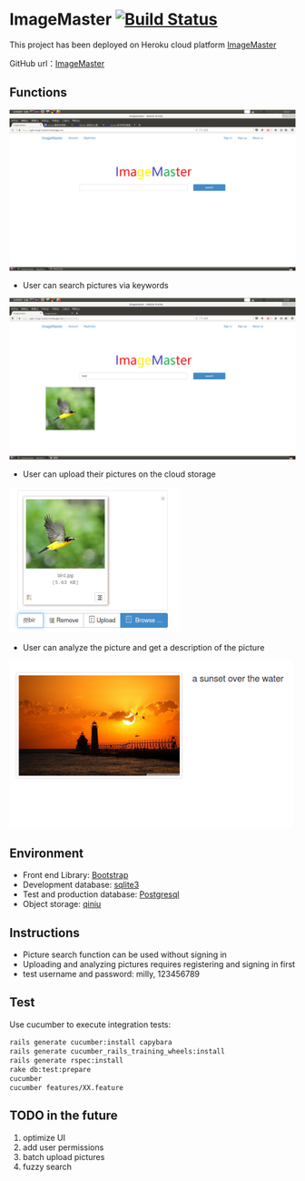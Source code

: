 # ImageMaster [![Build Status](https://travis-ci.org/lioncruise/image_master.svg?branch=master)](https://travis-ci.org/lioncruise/image_master)

This project has been deployed on Heroku cloud platform [ImageMaster](https://agile-image-master.herokuapp.com/)

GitHub url：[ImageMaster](https://github.com/lioncruise/image_master)


## Functions

<img src="/screenshots/01-home-page.png" width="700">  

* User can search pictures via keywords

<img src="/screenshots/10-search.png" width="700">

* User can upload their pictures on the cloud storage

<img src="/screenshots/07-upload.png" width="300"> 

* User can analyze the picture and get a description of the picture

<img src="/screenshots/09-result.png" width="500"> 

## Environment

* Front end Library: [Bootstrap](http://getbootstrap.com/)
* Development database: [sqlite3](https://www.sqlite.org/)
* Test and production database: [Postgresql](http://postgresapp.com/)
* Object storage: [qiniu](http://www.qiniu.com/)

## Instructions

* Picture search function can be used without signing in
* Uploading and analyzing pictures requires registering and signing in first
* test username and password: milly, 123456789

## Test

Use cucumber to execute integration tests:

```
rails generate cucumber:install capybara
rails generate cucumber_rails_training_wheels:install
rails generate rspec:install
rake db:test:prepare
cucumber
cucumber features/XX.feature
```

## TODO in the future

1. optimize UI
2. add user permissions
3. batch upload pictures
4. fuzzy search

